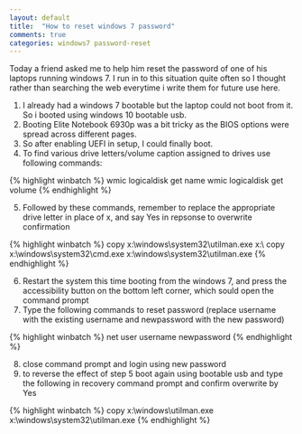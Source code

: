 ```yaml
---
layout: default
title:  "How to reset windows 7 password"
comments: true
categories: windows7 password-reset 
---
```


Today a friend asked me to help him reset the password of one of his laptops running windows 7. I run in to this situation quite often so I thought rather than searching the web everytime i write them for future use here. 

1. I already had a windows 7 bootable but the laptop could not boot from it. So i booted using windows 10 bootable usb.
2. Booting Elite Notebook 6930p was a bit tricky as the BIOS options were spread across different pages.
3. So after enabling UEFI in setup, I could finally boot.
4. To find various drive letters/volume caption assigned to drives use following commands:

{% highlight winbatch %} 
wmic logicaldisk get name
wmic logicaldisk get volume
{% endhighlight %}

5. Followed by these commands, remember to replace the appropriate drive letter in place of x, and say Yes in repsonse to overwrite confirmation

{% highlight winbatch %} 
copy x:\windows\system32\utilman.exe x:\ 
copy x:\windows\system32\cmd.exe x:\windows\system32\utilman.exe
{% endhighlight %}

6. Restart the system this time booting from the windows 7, and press the accessibility button on the bottom left corner, which sould open the command prompt
7. Type the following commands to reset password (replace username with the existing username and newpassword with the new password)

{% highlight winbatch %} 
net user username newpassword
{% endhighlight %}

8. close command prompt and login using new password
9. to reverse the effect of step 5 boot again using bootable usb and type the following in recovery command prompt and confirm overwrite by Yes

{% highlight winbatch %} 
copy x:\windows\utilman.exe x:\windows\system32\utilman.exe
{% endhighlight %}
